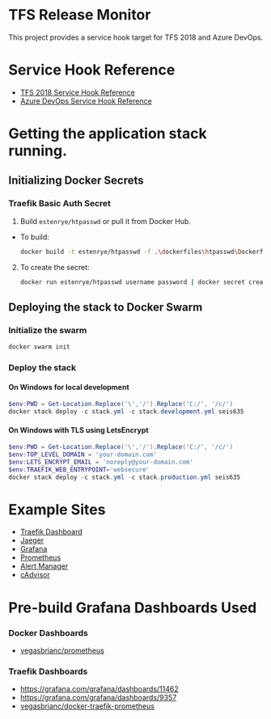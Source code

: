# TFS Release Monitor

This project provides a service hook target for TFS 2018 and Azure DevOps.


# Service Hook Reference

- [TFS 2018 Service Hook Reference](https://docs.microsoft.com/en-us/azure/devops/service-hooks/events?view=tfs-2018#ms.vss-release.deployment-started-event)
- [Azure DevOps Service Hook Reference](https://docs.microsoft.com/en-us/azure/devops/service-hooks/events?view=azure-devops#ms.vss-release.release-created-event) 


# Getting the application stack running.

## Initializing Docker Secrets

### Traefik Basic Auth Secret
1. Build `estenrye/htpasswd` or pull it from Docker Hub.
  - To build: 
  
    ```bash
    docker build -t estenrye/htpasswd -f .\dockerfiles\htpasswd\Dockerfile .\dockerfiles\htpasswd
    ```
2. To create the secret:

   ```bash
   docker run estenrye/htpasswd username password | docker secret create traefik_usersfile -
   ```

## Deploying the stack to Docker Swarm

### Initialize the swarm

```bash
docker swarm init
```

### Deploy the stack

#### On Windows for local development
```powershell
$env:PWD = Get-Location.Replace('\','/').Replace('C:/', '/c/')
docker stack deploy -c stack.yml -c stack.development.yml seis635
```
#### On Windows with TLS using LetsEncrypt

```powershell
$env:PWD = Get-Location.Replace('\','/').Replace('C:/', '/c/')
$env:TOP_LEVEL_DOMAIN = 'your-domain.com'
$env:LETS_ENCRYPT_EMAIL = 'noreply@your-domain.com'
$env:TRAEFIK_WEB_ENTRYPOINT='websecure'
docker stack deploy -c stack.yml -c stack.production.yml seis635
```

# Example Sites
* [Traefik Dashboard](https://traefik.seis635.ryezone.com)
* [Jaeger](https://jaeger.seis635.ryezone.com)
* [Grafana](htps://grafana.seis635.ryezone.com)
* [Prometheus](https://prometheus.seis635.ryezone.com)
* [Alert Manager](https://alertmanager.seis635.ryezone.com)
* [cAdvisor](https://cadvisor.seis635.ryezone.com)

# Pre-build Grafana Dashboards Used

### Docker Dashboards

* [vegasbrianc/prometheus](https://github.com/vegasbrianc/prometheus)

### Traefik Dashboards

* https://grafana.com/grafana/dashboards/11462
* https://grafana.com/grafana/dashboards/9357
* [vegasbrianc/docker-traefik-prometheus](https://github.com/vegasbrianc/docker-traefik-prometheus)